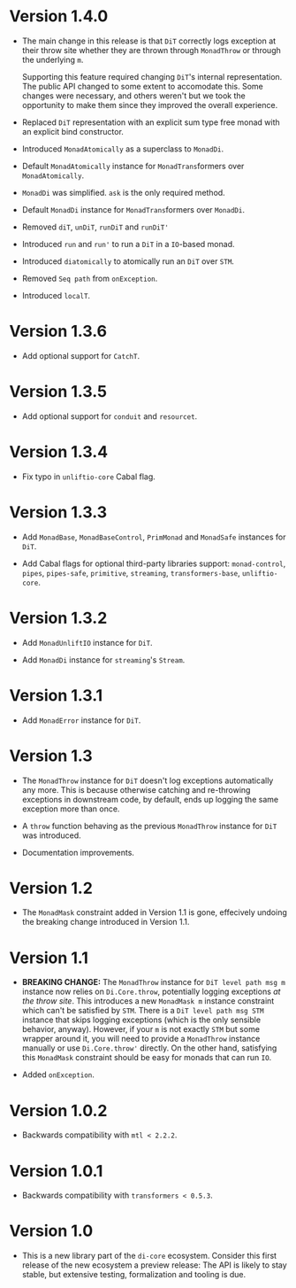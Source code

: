 # Version 1.4.0

* The main change in this release is that `DiT` correctly logs exception at
  their throw site whether they are thrown through `MonadThrow` or through
  the underlying `m`.

  Supporting this feature required changing `DiT`'s internal representation.
  The public API changed to some extent to accomodate this. Some changes were
  necessary, and others weren't but we took the opportunity to make them since
  they improved the overall experience.

* Replaced `DiT` representation with an explicit sum type free monad with
  an explicit bind constructor.

* Introduced `MonadAtomically` as a superclass to `MonadDi`.

* Default `MonadAtomically` instance for `MonadTrans`formers
  over `MonadAtomically`.

* `MonadDi` was simplified. `ask` is the only required method.

* Default `MonadDi` instance for `MonadTrans`formers over `MonadDi`.

* Removed `diT`, `unDiT`, `runDiT` and `runDiT'`

* Introduced `run` and `run'` to run a `DiT` in a `IO`-based monad.

* Introduced `diatomically` to atomically run an `DiT` over `STM`.

* Removed `Seq path` from `onException`.

* Introduced `localT`.


# Version 1.3.6

* Add optional support for `CatchT`.


# Version 1.3.5

* Add optional support for `conduit` and `resourcet`.


# Version 1.3.4

* Fix typo in `unliftio-core` Cabal flag.


# Version 1.3.3

* Add `MonadBase`, `MonadBaseControl`, `PrimMonad` and `MonadSafe` instances
  for `DiT`.

* Add Cabal flags for optional third-party libraries support: `monad-control`,
  `pipes`, `pipes-safe`, `primitive`, `streaming`, `transformers-base`,
  `unliftio-core`.


# Version 1.3.2

* Add `MonadUnliftIO` instance for `DiT`.

* Add `MonadDi` instance for `streaming`'s `Stream`.


# Version 1.3.1

* Add `MonadError` instance for `DiT`.

# Version 1.3

* The `MonadThrow` instance for `DiT` doesn't log exceptions automatically any
  more. This is because otherwise catching and re-throwing exceptions in
  downstream code, by default, ends up logging the same exception more than
  once.

* A `throw` function behaving as the previous `MonadThrow` instance for `DiT`
  was introduced.

* Documentation improvements.


# Version 1.2

* The `MonadMask` constraint added in Version 1.1 is gone, effecively
  undoing the breaking change introduced in Version 1.1.


# Version 1.1

* **BREAKING CHANGE:** The `MonadThrow` instance for `DiT level path msg
  m` instance now relies on `Di.Core.throw`, potentially logging
  exceptions _at the throw site_.  This introduces a new `MonadMask m`
  instance constraint which can't be satisfied by `STM`. There is a
  `DiT level path msg STM` instance that skips logging exceptions (which
  is the only sensible behavior, anyway). However, if your `m` is not
  exactly `STM` but some wrapper around it, you will need to provide a
  `MonadThrow` instance manually or use `Di.Core.throw'` directly. On
  the other hand, satisfying this `MonadMask` constraint should be easy
  for monads that can run `IO`.

* Added `onException`.

# Version 1.0.2

* Backwards compatibility with `mtl < 2.2.2`.

# Version 1.0.1

* Backwards compatibility with `transformers < 0.5.3`.

# Version 1.0

* This is a new library part of the `di-core` ecosystem.
  Consider this first release of the new ecosystem a preview release: The API is
  likely to stay stable, but extensive testing, formalization and tooling is
  due.

